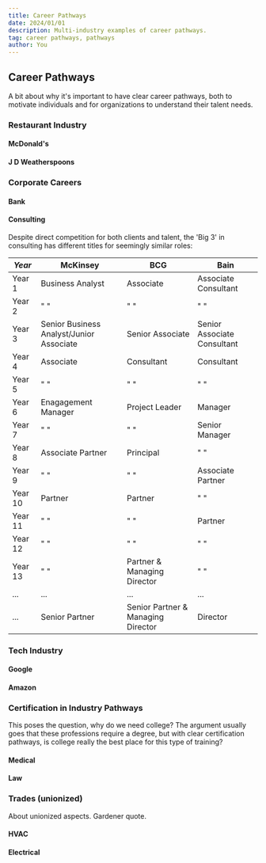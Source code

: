 ```yaml
---
title: Career Pathways
date: 2024/01/01
description: Multi-industry examples of career pathways.
tag: career pathways, pathways
author: You
---
```


## Career Pathways

A bit about why it's important to have clear career pathways, both to motivate individuals and for organizations to understand their talent needs.

### Restaurant Industry

#### McDonald's

#### J D Weatherspoons

### Corporate Careers

#### Bank

#### Consulting

Despite direct competition for both clients and talent, the 'Big 3' in consulting has different titles for seemingly similar roles:

| *Year* | **McKinsey** | **BCG** | **Bain** |
|-----|---------|---|----|
| Year 1 | Business Analyst | Associate | Associate Consultant |
| Year 2 | "              " |"              " | "                 " |
| Year 3 | Senior Business Analyst/Junior Associate |Senior Associate | Senior Associate Consultant |
| Year 4 | Associate | Consultant | Consultant |
| Year 5 | "       " | "        " | "        " |
| Year 6 | Enagagement Manager | Project Leader | Manager |
| Year 7 | "                 " | "                 " | Senior Manager |
| Year 8 | Associate Partner | Principal | "            " |
| Year 9 | "               " | "       " | Associate Partner |
| Year 10 | Partner | Partner | "               " |
| Year 11 | "     " | "     " | Partner |
| Year 12 | "     " | "                         " | "     " |
| Year 13 | "     " | Partner & Managing Director | "     " |
| ... | ... | ... | ... |
| ... | Senior Partner | Senior Partner & Managing Director | Director |

### Tech Industry

#### Google

#### Amazon

### Certification in Industry Pathways

This poses the question, why do we need college? The argument usually goes that these professions require a degree, but with clear certification pathways, is college really the best place for this type of training?

#### Medical

#### Law

### Trades (unionized)

About unionized aspects. Gardener quote. 

#### HVAC

#### Electrical
